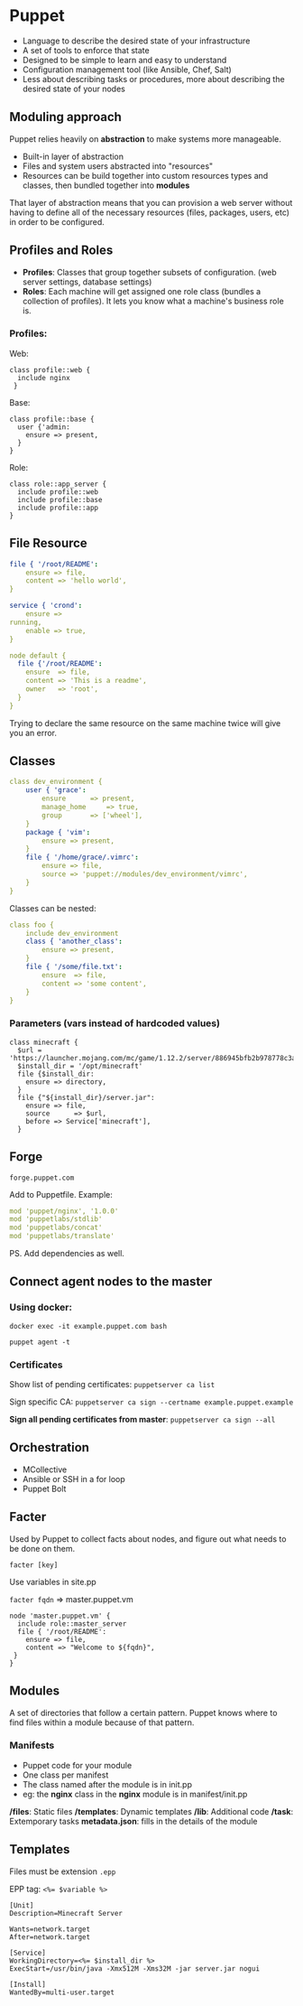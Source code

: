 # Puppet

- Language to describe the desired state of your infrastructure
- A set of tools to enforce that state
- Designed to be simple to learn and easy to understand
- Configuration management tool (like Ansible, Chef, Salt)
- Less about describing tasks or procedures, more about describing the desired state of your nodes

## Moduling approach

Puppet relies heavily on **abstraction** to make systems more manageable.

- Built-in layer of abstraction
- Files and system users abstracted into "resources"
- Resources can be build together into custom resources types and classes, then bundled together into **modules**

That layer of abstraction means that you can provision a web server without having to define all of the necessary resources (files, packages, users, etc) in order to be configured.

## Profiles and Roles

- **Profiles**: Classes that group together subsets of configuration. (web server settings, database settings)
- **Roles**: Each machine will get assigned one role class (bundles a collection of profiles). It lets you know what a machine's business role is.

### Profiles:

Web:

```
class profile::web {
  include nginx
 }
```

Base:

```
class profile::base {
  user {'admin:
    ensure => present,
  }
}
```

Role:

```
class role::app_server {
  include profile::web
  include profile::base
  include profile::app
}
```


## File Resource

```yaml
file { '/root/README':
	ensure => file,
	content => 'hello world',
}
```

```yaml
service { 'crond':
	ensure =>
running,
	enable => true,
}
```

```yaml
node default {
  file {'/root/README':
    ensure  => file,
    content => 'This is a readme',
    owner   => 'root',
  }
}
```

Trying to declare the same resource on the same machine twice will give you an error.

## Classes

```yaml
class dev_environment {
	user { 'grace':
		ensure 		=> present,
		manage_home 	=> true,
		group 		=> ['wheel'],
	}
	package { 'vim':
		ensure => present,
	}
	file { '/home/grace/.vimrc':
		ensure => file,
		source => 'puppet://modules/dev_environment/vimrc',
	}
}
```

Classes can be nested:

```yaml
class foo {
	include dev_environment
	class { 'another_class':
		ensure => present,
	}
	file { '/some/file.txt':
		ensure 	=> file,
		content => 'some content',
	}
}
```

### Parameters (vars instead of hardcoded values)

```
class minecraft {
  $url = 'https://launcher.mojang.com/mc/game/1.12.2/server/886945bfb2b978778c3a0288fd7fab09d315b25f/server.jar'
  $install_dir = '/opt/minecraft'
  file {$install_dir:
    ensure => directory,
  }
  file {"${install_dir}/server.jar":
    ensure => file,
    source      => $url,
    before => Service['minecraft'],
  }
```


## Forge

`forge.puppet.com`

Add to Puppetfile. Example:

```yaml
mod 'puppet/nginx', '1.0.0'
mod 'puppetlabs/stdlib'
mod 'puppetlabs/concat'
mod 'puppetlabs/translate'
```

PS. Add dependencies as well.

## Connect agent nodes to the master

### Using docker:

`docker exec -it example.puppet.com bash`

`puppet agent -t`

### Certificates

Show list of pending certificates: `puppetserver ca list`

Sign specific CA: `puppetserver ca sign --certname example.puppet.example`

**Sign all pending certificates from master**: `puppetserver ca sign --all`

## Orchestration

* MCollective
* Ansible or SSH in a for loop
* Puppet Bolt

## Facter

Used by Puppet to collect facts about nodes, and figure out what needs to be done on them.

`facter [key]`

Use variables in site.pp

`facter fqdn` => master.puppet.vm

```
node 'master.puppet.vm' {
  include role::master_server
  file { '/root/README':
    ensure => file,
    content => "Welcome to ${fqdn}",
 }
}
```

## Modules

A set of directories that follow a certain pattern. Puppet knows where to find files within a module because of that pattern.

### Manifests

* Puppet code for your module
* One class per manifest
* The class named after the module is in init.pp
* eg: the **nginx** class in the **nginx** module is in manifest/init.pp

**/files**: Static files
**/templates**: Dynamic templates
**/lib**: Additional code
**/task**: Extemporary tasks
**metadata.json**: fills in the details of the module

## Templates

Files must be extension `.epp`

EPP tag: `<%= $variable %>`

```
[Unit]                                                        
Description=Minecraft Server                                  
                                                              
Wants=network.target                                          
After=network.target                                          
                                                              
[Service]                                                     
WorkingDirectory=<%= $install_dir %>                               
ExecStart=/usr/bin/java -Xmx512M -Xms32M -jar server.jar nogui
                                                              
[Install]                                                     
WantedBy=multi-user.target
```
